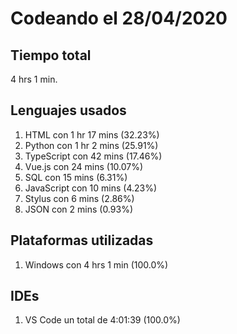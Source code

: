 # Codeando el 28/04/2020

## Tiempo total
4 hrs 1 min.

## Lenguajes usados
1. HTML con 1 hr 17 mins (32.23%)
1. Python con 1 hr 2 mins (25.91%)
1. TypeScript con 42 mins (17.46%)
1. Vue.js con 24 mins (10.07%)
1. SQL con 15 mins (6.31%)
1. JavaScript con 10 mins (4.23%)
1. Stylus con 6 mins (2.86%)
1. JSON con 2 mins (0.93%)

## Plataformas utilizadas
1. Windows con 4 hrs 1 min (100.0%)

## IDEs
1. VS Code un total de 4:01:39 (100.0%)
